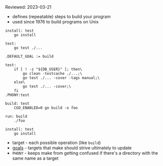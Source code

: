 Reviewed: 2023-03-21

* defines (repeatable) steps to build your program
* used since 1976 to build programs on Unix

```
install: test
	go install

test:
	go test ./...
```

```
.DEFAULT_GOAL := build

test:
	if [ ! -z "${DB_USER}" ]; then\
		go clean -testcache ./...;\
		go test ./... -cover -tags manual;\
	else\
		go test ./... -cover;\
	fi
.PHONY:test

build: test
	CGO_ENABLED=0 go build -o foo

run: build
	./foo

install: test
	go install
```

* target - each possible operation (like `build`)
* [goals](https://www.gnu.org/software/make/manual/html_node/Goals.html) - targets that make should strive ultimately to update
* `PHONY` - keeps make from getting confused if there's a directory with the same name as a target
